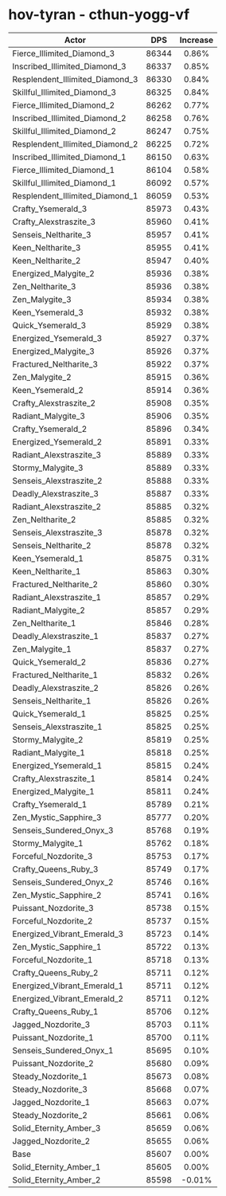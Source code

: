 # hov-tyran - cthun-yogg-vf
| Actor | DPS | Increase |
|---|:---:|:---:|
|Fierce_Illimited_Diamond_3|86344|0.86%|
|Inscribed_Illimited_Diamond_3|86337|0.85%|
|Resplendent_Illimited_Diamond_3|86330|0.84%|
|Skillful_Illimited_Diamond_3|86325|0.84%|
|Fierce_Illimited_Diamond_2|86262|0.77%|
|Inscribed_Illimited_Diamond_2|86258|0.76%|
|Skillful_Illimited_Diamond_2|86247|0.75%|
|Resplendent_Illimited_Diamond_2|86225|0.72%|
|Inscribed_Illimited_Diamond_1|86150|0.63%|
|Fierce_Illimited_Diamond_1|86104|0.58%|
|Skillful_Illimited_Diamond_1|86092|0.57%|
|Resplendent_Illimited_Diamond_1|86059|0.53%|
|Crafty_Ysemerald_3|85973|0.43%|
|Crafty_Alexstraszite_3|85960|0.41%|
|Senseis_Neltharite_3|85957|0.41%|
|Keen_Neltharite_3|85955|0.41%|
|Keen_Neltharite_2|85947|0.40%|
|Energized_Malygite_2|85936|0.38%|
|Zen_Neltharite_3|85936|0.38%|
|Zen_Malygite_3|85934|0.38%|
|Keen_Ysemerald_3|85932|0.38%|
|Quick_Ysemerald_3|85929|0.38%|
|Energized_Ysemerald_3|85927|0.37%|
|Energized_Malygite_3|85926|0.37%|
|Fractured_Neltharite_3|85922|0.37%|
|Zen_Malygite_2|85915|0.36%|
|Keen_Ysemerald_2|85914|0.36%|
|Crafty_Alexstraszite_2|85908|0.35%|
|Radiant_Malygite_3|85906|0.35%|
|Crafty_Ysemerald_2|85896|0.34%|
|Energized_Ysemerald_2|85891|0.33%|
|Radiant_Alexstraszite_3|85889|0.33%|
|Stormy_Malygite_3|85889|0.33%|
|Senseis_Alexstraszite_2|85888|0.33%|
|Deadly_Alexstraszite_3|85887|0.33%|
|Radiant_Alexstraszite_2|85885|0.32%|
|Zen_Neltharite_2|85885|0.32%|
|Senseis_Alexstraszite_3|85878|0.32%|
|Senseis_Neltharite_2|85878|0.32%|
|Keen_Ysemerald_1|85875|0.31%|
|Keen_Neltharite_1|85863|0.30%|
|Fractured_Neltharite_2|85860|0.30%|
|Radiant_Alexstraszite_1|85857|0.29%|
|Radiant_Malygite_2|85857|0.29%|
|Zen_Neltharite_1|85846|0.28%|
|Deadly_Alexstraszite_1|85837|0.27%|
|Zen_Malygite_1|85837|0.27%|
|Quick_Ysemerald_2|85836|0.27%|
|Fractured_Neltharite_1|85832|0.26%|
|Deadly_Alexstraszite_2|85826|0.26%|
|Senseis_Neltharite_1|85826|0.26%|
|Quick_Ysemerald_1|85825|0.25%|
|Senseis_Alexstraszite_1|85825|0.25%|
|Stormy_Malygite_2|85819|0.25%|
|Radiant_Malygite_1|85818|0.25%|
|Energized_Ysemerald_1|85815|0.24%|
|Crafty_Alexstraszite_1|85814|0.24%|
|Energized_Malygite_1|85811|0.24%|
|Crafty_Ysemerald_1|85789|0.21%|
|Zen_Mystic_Sapphire_3|85777|0.20%|
|Senseis_Sundered_Onyx_3|85768|0.19%|
|Stormy_Malygite_1|85762|0.18%|
|Forceful_Nozdorite_3|85753|0.17%|
|Crafty_Queens_Ruby_3|85749|0.17%|
|Senseis_Sundered_Onyx_2|85746|0.16%|
|Zen_Mystic_Sapphire_2|85741|0.16%|
|Puissant_Nozdorite_3|85738|0.15%|
|Forceful_Nozdorite_2|85737|0.15%|
|Energized_Vibrant_Emerald_3|85723|0.14%|
|Zen_Mystic_Sapphire_1|85722|0.13%|
|Forceful_Nozdorite_1|85718|0.13%|
|Crafty_Queens_Ruby_2|85711|0.12%|
|Energized_Vibrant_Emerald_1|85711|0.12%|
|Energized_Vibrant_Emerald_2|85711|0.12%|
|Crafty_Queens_Ruby_1|85706|0.12%|
|Jagged_Nozdorite_3|85703|0.11%|
|Puissant_Nozdorite_1|85700|0.11%|
|Senseis_Sundered_Onyx_1|85695|0.10%|
|Puissant_Nozdorite_2|85680|0.09%|
|Steady_Nozdorite_1|85673|0.08%|
|Steady_Nozdorite_3|85668|0.07%|
|Jagged_Nozdorite_1|85663|0.07%|
|Steady_Nozdorite_2|85661|0.06%|
|Solid_Eternity_Amber_3|85659|0.06%|
|Jagged_Nozdorite_2|85655|0.06%|
|Base|85607|0.00%|
|Solid_Eternity_Amber_1|85605|0.00%|
|Solid_Eternity_Amber_2|85598|-0.01%|
